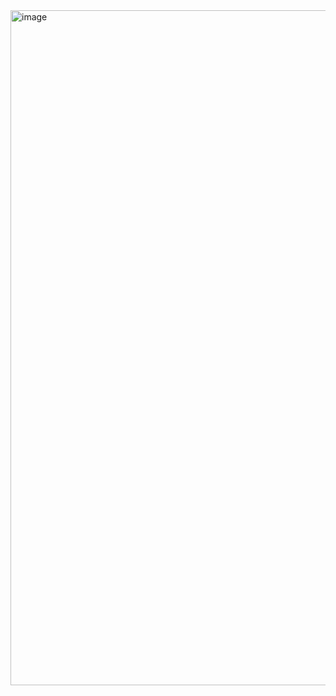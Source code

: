 <img width="1920" height="1080" alt="image" src="https://github.com/user-attachments/assets/62085ead-ccde-46dd-860a-97d03b4f41be" />
